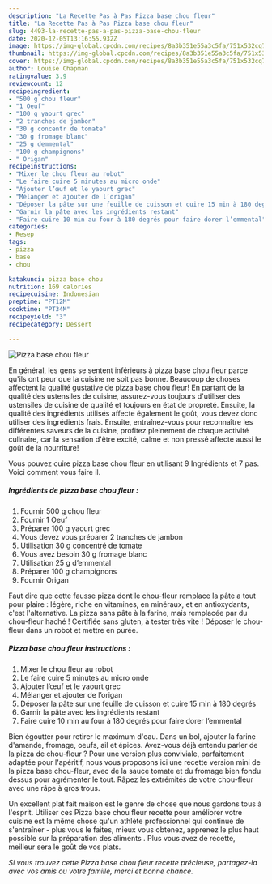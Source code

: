 ```yaml
---
description: "La Recette Pas à Pas Pizza base chou fleur"
title: "La Recette Pas à Pas Pizza base chou fleur"
slug: 4493-la-recette-pas-a-pas-pizza-base-chou-fleur
date: 2020-12-05T13:16:55.932Z
image: https://img-global.cpcdn.com/recipes/8a3b351e55a3c5fa/751x532cq70/pizza-base-chou-fleur-photo-principale-de-la-recette.jpg
thumbnail: https://img-global.cpcdn.com/recipes/8a3b351e55a3c5fa/751x532cq70/pizza-base-chou-fleur-photo-principale-de-la-recette.jpg
cover: https://img-global.cpcdn.com/recipes/8a3b351e55a3c5fa/751x532cq70/pizza-base-chou-fleur-photo-principale-de-la-recette.jpg
author: Louise Chapman
ratingvalue: 3.9
reviewcount: 12
recipeingredient:
- "500 g chou fleur"
- "1 Oeuf"
- "100 g yaourt grec"
- "2 tranches de jambon"
- "30 g concentr de tomate"
- "30 g fromage blanc"
- "25 g demmental"
- "100 g champignons"
- " Origan"
recipeinstructions:
- "Mixer le chou fleur au robot"
- "Le faire cuire 5 minutes au micro onde"
- "Ajouter l’œuf et le yaourt grec"
- "Mélanger et ajouter de l’origan"
- "Déposer la pâte sur une feuille de cuisson et cuire 15 min à 180 degrés"
- "Garnir la pâte avec les ingrédients restant"
- "Faire cuire 10 min au four à 180 degrés pour faire dorer l’emmental"
categories:
- Resep
tags:
- pizza
- base
- chou

katakunci: pizza base chou 
nutrition: 169 calories
recipecuisine: Indonesian
preptime: "PT12M"
cooktime: "PT34M"
recipeyield: "3"
recipecategory: Dessert

---
```



![Pizza base chou fleur](https://img-global.cpcdn.com/recipes/8a3b351e55a3c5fa/751x532cq70/pizza-base-chou-fleur-photo-principale-de-la-recette.jpg)

En général, les gens se sentent inférieurs à pizza base chou fleur parce qu'ils ont peur que la cuisine ne soit pas bonne. Beaucoup de choses affectent la qualité gustative de pizza base chou fleur! En partant de la qualité des ustensiles de cuisine, assurez-vous toujours d'utiliser des ustensiles de cuisine de qualité et toujours en état de propreté. Ensuite, la qualité des ingrédients utilisés affecte également le goût, vous devez donc utiliser des ingrédients frais. Ensuite, entraînez-vous pour reconnaître les différentes saveurs de la cuisine, profitez pleinement de chaque activité culinaire, car la sensation d'être excité, calme et non pressé affecte aussi le goût de la nourriture!

<!--inarticleads1-->

Vous pouvez cuire pizza base chou fleur en utilisant 9 Ingrédients et 7 pas. Voici comment vous faire il.

##### Ingrédients de pizza base chou fleur :

1. Fournir 500 g chou fleur
1. Fournir 1 Oeuf
1. Préparer 100 g yaourt grec
1. Vous devez vous préparer 2 tranches de jambon
1. Utilisation 30 g concentré de tomate
1. Vous avez besoin 30 g fromage blanc
1. Utilisation 25 g d’emmental
1. Préparer 100 g champignons
1. Fournir  Origan


Faut dire que cette fausse pizza dont le chou-fleur remplace la pâte a tout pour plaire : légère, riche en vitamines, en minéraux, et en antioxydants, c&#39;est l&#39;alternative. La pizza sans pâte à la farine, mais remplacée par du chou-fleur haché ! Certifiée sans gluten, à tester très vite ! Déposer le chou-fleur dans un robot et mettre en purée. 

<!--inarticleads2-->

##### Pizza base chou fleur instructions :

1. Mixer le chou fleur au robot
1. Le faire cuire 5 minutes au micro onde
1. Ajouter l’œuf et le yaourt grec
1. Mélanger et ajouter de l’origan
1. Déposer la pâte sur une feuille de cuisson et cuire 15 min à 180 degrés
1. Garnir la pâte avec les ingrédients restant
1. Faire cuire 10 min au four à 180 degrés pour faire dorer l’emmental


Bien égoutter pour retirer le maximum d&#39;eau. Dans un bol, ajouter la farine d&#39;amande, fromage, oeufs, ail et épices. Avez-vous déjà entendu parler de la pizza de chou-fleur ? Pour une version plus conviviale, parfaitement adaptée pour l&#39;apéritif, nous vous proposons ici une recette version mini de la pizza base chou-fleur, avec de la sauce tomate et du fromage bien fondu dessus pour agrémenter le tout. Râpez les extrémités de votre chou-fleur avec une râpe à gros trous. 

<!--inarticleads1-->

<p>
Un excellent plat fait maison est le genre de chose que nous gardons tous à l'esprit. Utiliser ces Pizza base chou fleur recette pour améliorer votre cuisine est la même chose qu'un athlète professionnel qui continue de s'entraîner - plus vous le faites, mieux vous obtenez, apprenez le plus haut possible sur la préparation des aliments . Plus vous avez de recette, meilleur sera le goût de vos plats.
</p>

<p>
<i>Si vous trouvez cette Pizza base chou fleur recette précieuse, partagez-la avec vos amis ou votre famille, merci et bonne chance.</i>
</p>
